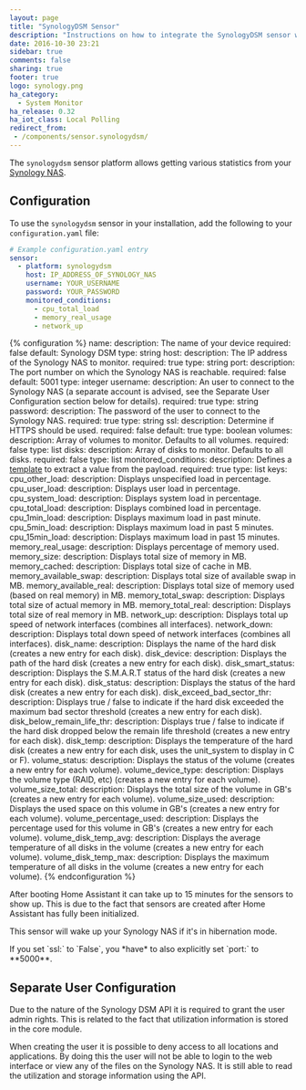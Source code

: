 ```yaml
---
layout: page
title: "SynologyDSM Sensor"
description: "Instructions on how to integrate the SynologyDSM sensor within Home Assistant."
date: 2016-10-30 23:21
sidebar: true
comments: false
sharing: true
footer: true
logo: synology.png
ha_category:
  - System Monitor
ha_release: 0.32
ha_iot_class: Local Polling
redirect_from:
 - /components/sensor.synologydsm/
---
```


The `synologydsm` sensor platform allows getting various statistics from your [Synology NAS](https://www.synology.com).

## Configuration

To use the `synologydsm` sensor in your installation, add the following to your `configuration.yaml` file:

```yaml
# Example configuration.yaml entry
sensor:
  - platform: synologydsm
    host: IP_ADDRESS_OF_SYNOLOGY_NAS
    username: YOUR_USERNAME
    password: YOUR_PASSWORD
    monitored_conditions:
      - cpu_total_load
      - memory_real_usage
      - network_up
```

{% configuration %}
name:
  description: The name of your device
  required: false
  default: Synology DSM
  type: string
host:
  description: The IP address of the Synology NAS to monitor.
  required: true
  type: string
port:
  description: The port number on which the Synology NAS is reachable.
  required: false
  default: 5001
  type: integer
username:
  description: An user to connect to the Synology NAS (a separate account is advised, see the Separate User Configuration section below for details).
  required: true
  type: string
password:
  description: The password of the user to connect to the Synology NAS.
  required: true
  type: string
ssl:
  description: Determine if HTTPS should be used.
  required: false
  default: true
  type: boolean
volumes:
  description: Array of volumes to monitor. Defaults to all volumes.
  required: false
  type: list
disks:
  description: Array of disks to monitor. Defaults to all disks.
  required: false
  type: list
monitored_conditions:
  description: Defines a [template](/topics/templating/) to extract a value from the payload.
  required: true
  type: list
  keys:
    cpu_other_load:
      description: Displays unspecified load in percentage.
    cpu_user_load:
      description: Displays user load in percentage.
    cpu_system_load:
      description: Displays system load in percentage.
    cpu_total_load:
      description: Displays combined load in percentage.
    cpu_1min_load:
      description: Displays maximum load in past minute.
    cpu_5min_load:
      description: Displays maximum load in past 5 minutes.
    cpu_15min_load:
      description: Displays maximum load in past 15 minutes.
    memory_real_usage:
      description: Displays percentage of memory used.
    memory_size:
      description: Displays total size of memory in MB.
    memory_cached:
      description: Displays total size of cache in MB.
    memory_available_swap:
      description: Displays total size of available swap in MB.
    memory_available_real:
      description: Displays total size of memory used (based on real memory) in MB.
    memory_total_swap:
      description: Displays total size of actual memory in MB.
    memory_total_real:
      description: Displays total size of real memory in MB.
    network_up:
      description: Displays total up speed of network interfaces (combines all interfaces).
    network_down:
      description: Displays total down speed of network interfaces (combines all interfaces).
    disk_name:
      description: Displays the name of the hard disk (creates a new entry for each disk).
    disk_device:
      description: Displays the path of the hard disk (creates a new entry for each disk).
    disk_smart_status:
      description: Displays the S.M.A.R.T status of the hard disk (creates a new entry for each disk).
    disk_status:
      description: Displays the status of the hard disk (creates a new entry for each disk).
    disk_exceed_bad_sector_thr:
      description: Displays true / false to indicate if the hard disk exceeded the maximum bad sector threshold (creates a new entry for each disk).
    disk_below_remain_life_thr:
      description: Displays true / false to indicate if the hard disk dropped below the remain life threshold (creates a new entry for each disk).
    disk_temp:
      description: Displays the temperature of the hard disk (creates a new entry for each disk, uses the unit_system to display in C or F).
    volume_status:
      description: Displays the status of the volume (creates a new entry for each volume).
    volume_device_type:
      description: Displays the volume type (RAID, etc) (creates a new entry for each volume).
    volume_size_total:
      description: Displays the total size of the volume in GB's (creates a new entry for each volume).
    volume_size_used:
      description: Displays the used space on this volume in GB's (creates a new entry for each volume).
    volume_percentage_used:
      description: Displays the percentage used for this volume in GB's (creates a new entry for each volume).
    volume_disk_temp_avg:
      description: Displays the average temperature of all disks in the volume (creates a new entry for each volume).
    volume_disk_temp_max:
      description: Displays the maximum temperature of all disks in the volume (creates a new entry for each volume).
{% endconfiguration %}

<p class='note'>
After booting Home Assistant it can take up to 15 minutes for the sensors to show up. This is due to the fact that sensors are created after Home Assistant has fully been initialized.
</p>

<p class='note warning'>
This sensor will wake up your Synology NAS if it's in hibernation mode.
</p>

<p class='note warning'>
  If you set `ssl:` to `False`, you *have* to also explicitly set `port:` to **5000**.
</p>

## Separate User Configuration

Due to the nature of the Synology DSM API it is required to grant the user admin rights. This is related to the fact that utilization information is stored in the core module.

When creating the user it is possible to deny access to all locations and applications. By doing this the user will not be able to login to the web interface or view any of the files on the Synology NAS. It is still able to read the utilization and storage information using the API.
